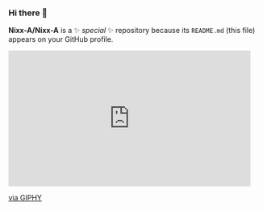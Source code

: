 ### Hi there 👋

**Nixx-A/Nixx-A** is a ✨ _special_ ✨ repository because its `README.md` (this file) appears on your GitHub profile.
<iframe src="https://giphy.com/embed/QMHoU66sBXqqLqYvGO" width="480" height="270" frameBorder="0" class="giphy-embed" allowFullScreen></iframe><p><a href="https://giphy.com/gifs/this-is-fine-QMHoU66sBXqqLqYvGO">via GIPHY</a></p>
